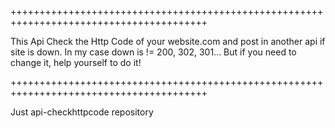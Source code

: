++++++++++++++++++++++++++++++++++++++++++++++++++++++++++++++++++++++++++++++++++++++++

This Api Check the Http Code of your website.com and post in another api if site is down.
In my case down is != 200, 302, 301...
But if you need to change it, help yourself to do it!

++++++++++++++++++++++++++++++++++++++++++++++++++++++++++++++++++++++++++++++++++++++++

Just api-checkhttpcode repository
